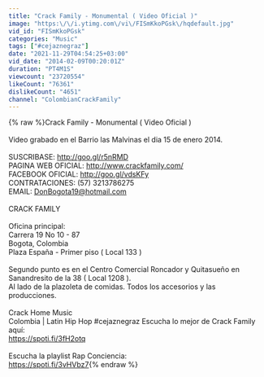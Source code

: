 ```yaml
---
title: "Crack Family - Monumental ( Video Oficial )"
image: "https:\/\/i.ytimg.com\/vi\/FISmKkoPGsk\/hqdefault.jpg"
vid_id: "FISmKkoPGsk"
categories: "Music"
tags: ["#cejaznegraz"]
date: "2021-11-29T04:54:25+03:00"
vid_date: "2014-02-09T00:20:01Z"
duration: "PT4M1S"
viewcount: "23720554"
likeCount: "76361"
dislikeCount: "4651"
channel: "ColombianCrackFamily"
---
```

{% raw %}Crack Family - Monumental ( Video Oficial )<br /><br />Video grabado en el Barrio las Malvinas el dia 15 de enero 2014.<br /><br />SUSCRIBASE: <a rel="nofollow" target="blank" href="http://goo.gl/r5nRMD">http://goo.gl/r5nRMD</a><br />PAGINA WEB OFICIAL: <a rel="nofollow" target="blank" href="http://www.crackfamily.com/">http://www.crackfamily.com/</a><br />FACEBOOK OFICIAL: <a rel="nofollow" target="blank" href="http://goo.gl/vdsKFy">http://goo.gl/vdsKFy</a><br />CONTRATACIONES: (57) 3213786275<br />EMAIL: DonBogota19@hotmail.com<br /><br />CRACK FAMILY<br /><br />Oficina principal:<br />Carrera 19 No 10 - 87<br />Bogota, Colombia<br />Plaza España - Primer piso ( Local 133 )<br /><br />Segundo punto es en el Centro Comercial Roncador y Quitasueño en Sanandresito de la 38 ( Local 1208 ).<br />Al lado de la plazoleta de comidas. Todos los accesorios y las producciones.<br /><br />Crack Home Music<br />Colombia | Latin Hip Hop #cejaznegraz Escucha lo mejor de Crack Family aquí:<br /><a rel="nofollow" target="blank" href="https://spoti.fi/3fH2otq">https://spoti.fi/3fH2otq</a><br /><br />Escucha la playlist Rap Conciencia:<br /><a rel="nofollow" target="blank" href="https://spoti.fi/3vHVbz7">https://spoti.fi/3vHVbz7</a>{% endraw %}
